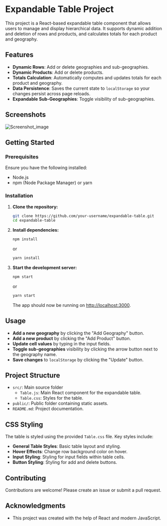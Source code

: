 # Expandable Table Project

This project is a React-based expandable table component that allows users to manage and display hierarchical data. It supports dynamic addition and deletion of rows and products, and calculates totals for each product and geography.

## Features

- **Dynamic Rows**: Add or delete geographies and sub-geographies.
- **Dynamic Products**: Add or delete products.
- **Totals Calculation**: Automatically computes and updates totals for each product and geography.
- **Data Persistence**: Saves the current state to `localStorage` so your changes persist across page reloads.
- **Expandable Sub-Geographies**: Toggle visibility of sub-geographies.

## Screenshots

![Screenshot_image](https://github.com/user-attachments/assets/c0873fdf-3188-4530-8fb6-e8043c4ab1ad)


## Getting Started

### Prerequisites

Ensure you have the following installed:

- Node.js
- npm (Node Package Manager) or yarn

### Installation

1. **Clone the repository:**

    ```bash
    git clone https://github.com/your-username/expandable-table.git
    cd expandable-table
    ```

2. **Install dependencies:**

    ```bash
    npm install
    ```

    or

    ```bash
    yarn install
    ```

3. **Start the development server:**

    ```bash
    npm start
    ```

    or

    ```bash
    yarn start
    ```

    The app should now be running on [http://localhost:3000](http://localhost:3000).

## Usage

- **Add a new geography** by clicking the "Add Geography" button.
- **Add a new product** by clicking the "Add Product" button.
- **Update cell values** by typing in the input fields.
- **Toggle sub-geographies** visibility by clicking the arrow button next to the geography name.
- **Save changes** to `localStorage` by clicking the "Update" button.

## Project Structure

- `src/`: Main source folder
  - `Table.js`: Main React component for the expandable table.
  - `Table.css`: Styles for the table.
- `public/`: Public folder containing static assets.
- `README.md`: Project documentation.

## CSS Styling

The table is styled using the provided `Table.css` file. Key styles include:

- **General Table Styles**: Basic table layout and styling.
- **Hover Effects**: Change row background color on hover.
- **Input Styling**: Styling for input fields within table cells.
- **Button Styling**: Styling for add and delete buttons.

## Contributing

Contributions are welcome! Please create an issue or submit a pull request.

## Acknowledgments

- This project was created with the help of React and modern JavaScript.



